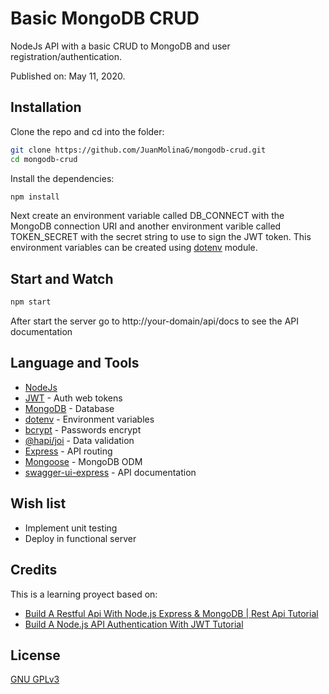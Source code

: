 # Basic MongoDB CRUD

NodeJs API with a basic CRUD to MongoDB and user registration/authentication.

Published on: May 11, 2020.

## Installation

Clone the repo and cd into the folder:

```bash
git clone https://github.com/JuanMolinaG/mongodb-crud.git
cd mongodb-crud
```

Install the dependencies:

```bash
npm install
```

Next create an environment variable called DB_CONNECT with the MongoDB connection URI and another environment varible called TOKEN_SECRET with the secret string to use to sign the JWT token. This environment variables can be created using [dotenv](https://www.npmjs.com/package/dotenv) module.

## Start and Watch

```bash
npm start
```

After start the server go to http://your-domain/api/docs to see the API documentation

## Language and Tools

-   [NodeJs](https://nodejs.org/)
-   [JWT](https://jwt.io/) - Auth web tokens
-   [MongoDB](https://www.mongodb.com/) - Database
-   [dotenv](https://www.npmjs.com/package/dotenv) - Environment variables
-   [bcrypt](https://www.npmjs.com/package/dotenv) - Passwords encrypt
-   [@hapi/joi](https://www.npmjs.com/package/@hapi/joi) - Data validation
-   [Express](https://expressjs.com/) - API routing
-   [Mongoose](https://mongoosejs.com/) - MongoDB ODM
-   [swagger-ui-express](https://www.npmjs.com/package/swagger-ui-express) - API documentation

## Wish list

-   Implement unit testing
-   Deploy in functional server

## Credits

This is a learning proyect based on:

-   [Build A Restful Api With Node.js Express & MongoDB | Rest Api Tutorial](https://www.youtube.com/watch?v=vjf774RKrLc)
-   [Build A Node.js API Authentication With JWT Tutorial](https://www.youtube.com/watch?v=2jqok-WgelI)

## License

[GNU GPLv3](https://choosealicense.com/licenses/gpl-3.0/)
